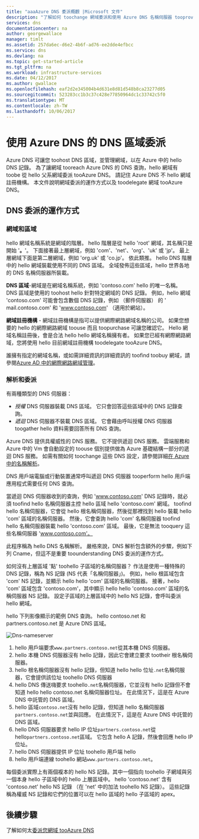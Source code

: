 ```yaml
---
title: "aaaAzure DNS 委派概觀 |Microsoft 文件"
description: "了解如何 toochange 網域委派和使用 Azure DNS 名稱伺服器 tooprovide 網域裝載。"
services: dns
documentationcenter: na
author: georgewallace
manager: timlt
ms.assetid: 257da6ec-d6e2-4b6f-ad76-ee2dde4efbcc
ms.service: dns
ms.devlang: na
ms.topic: get-started-article
ms.tgt_pltfrm: na
ms.workload: infrastructure-services
ms.date: 04/12/2017
ms.author: gwallace
ms.openlocfilehash: eaf2d2e345004b4d631e8d81d548b8ca23277d05
ms.sourcegitcommit: 523283cc1b3c37c428e77850964dc1c33742c5f0
ms.translationtype: MT
ms.contentlocale: zh-TW
ms.lasthandoff: 10/06/2017
---
```

# <a name="delegation-of-dns-zones-with-azure-dns"></a>使用 Azure DNS 的 DNS 區域委派

Azure DNS 可讓您 toohost DNS 區域，並管理網域，以在 Azure 中的 hello DNS 記錄。 為了讓網域 tooreach Azure DNS 的 DNS 查詢，hello 網域有 toobe 從 hello 父系網域委派 tooAzure DNS。 請記住 Azure DNS 不 hello 網域註冊機構。 本文件說明網域委派的運作方式以及 toodelegate 網域 tooAzure DNS。

## <a name="how-dns-delegation-works"></a>DNS 委派的運作方式

### <a name="domains-and-zones"></a>網域和區域

hello 網域名稱系統是網域的階層。 hello 階層是從 hello 'root' 網域，其名稱只是開始 '**。**'。  下面接著最上層網域，例如 'com'、'net'、'org'、'uk' 或 'jp'。  最上層網域下面是第二層網域，例如 'org.uk' 或 'co.jp'。  依此類推。 hello DNS 階層中的 hello 網域裝載使用不同的 DNS 區域。 全域發佈這些區域，hello 世界各地的 DNS 名稱伺服器所裝載。

**DNS 區域**-網域是在網域名稱系統，例如 'contoso.com' hello 的唯一名稱。 DNS 區域是使用的 toohost hello 針對特定網域的 DNS 記錄。 例如，hello 網域 'contoso.com' 可能會包含數個 DNS 記錄，例如 （郵件伺服器） 的 ' mail.contoso.com' 和 'www.contoso.com' （適用於網站）。

**網域註冊機構** - 網域註冊機構是指可以提供網際網路網域名稱的公司。 如果您想要的 hello 的網際網路網域 toouse 而且 toopurchase 可讓您確認它。 Hello 網域名稱註冊後，會是合法 hello hello 網域名稱擁有者。 如果您已經有網際網路網域，您將使用 hello 目前網域註冊機構 toodelegate tooAzure DNS。

誰擁有指定的網域名稱，或如需詳細資訊的詳細資訊的 toofind toobuy 網域，請參閱[Azure AD 中的網際網路網域管理](https://msdn.microsoft.com/library/azure/hh969248.aspx)。

### <a name="resolution-and-delegation"></a>解析和委派

有兩種類型的 DNS 伺服器：

* *授權* DNS 伺服器裝載 DNS 區域。 它只會回答這些區域中的 DNS 記錄查詢。
* *遞迴* DNS 伺服器不裝載 DNS 區域。 它會藉由呼叫授權 DNS 伺服器 toogather hello 資料需要回答所有 DNS 查詢。

Azure DNS 提供具權威性的 DNS 服務。  它不提供遞迴 DNS 服務。 雲端服務和 Azure 中的 Vm 會自動設定的 toouse 個別提供做為 Azure 基礎結構一部分的遞迴 DNS 服務。 如需有關如何 toochange 這些 DNS 設定，請參閱詳細[在 Azure 中的名稱解析](../virtual-network/virtual-networks-name-resolution-for-vms-and-role-instances.md#name-resolution-using-your-own-dns-server)。

DNS 用戶端電腦或行動裝置通常呼叫遞迴 DNS 伺服器 tooperform hello 用戶端應用程式需要任何 DNS 查詢。

當遞迴 DNS 伺服器收到的查詢，例如 'www.contoso.com' DNS 記錄時，就必須 toofind hello 名稱伺服器主控 hello 區域 hello 'contoso.com' 網域。 toofind hello 名稱伺服器，它會從 hello 根名稱伺服器，然後從那裡找到 hello 裝載 hello 'com' 區域的名稱伺服器。 然後，它會查詢 hello 'com' 名稱伺服器 toofind hello 名稱伺服器裝載 hello 'contoso.com' 區域。  最後，它是無法 tooquery 這些名稱伺服器 'www.contoso.com'。

此程序稱為 hello DNS 名稱解析。 嚴格來說，DNS 解析包含額外的步驟，例如下列 Cname，但這不是重要 toounderstanding DNS 委派的運作方式。

如何沒有上層區域 '點' toohello 子區域的名稱伺服器？ 作法是使用一種特殊的 DNS 記錄，稱為 NS 記錄 (NS 代表「名稱伺服器」)。 例如，hello 根區域包含 'com' NS 記錄，並顯示 hello hello 'com' 區域的名稱伺服器。 接著，hello 'com' 區域包含 'contoso.com'，其中顯示 hello hello 'contoso.com' 區域的名稱伺服器 NS 記錄。 設定子區域的上層區域中的 hello NS 記錄，會呼叫委派 hello 網域。

hello 下列影像顯示的範例 DNS 查詢。 hello contoso.net 和 partners.contoso.net 是 Azure DNS 區域。

![Dns-nameserver](./media/dns-domain-delegation/image1.png)

1. hello 用戶端要求`www.partners.contoso.net`從其本機 DNS 伺服器。
1. hello 本機 DNS 伺服器沒有 hello 記錄，因此它會建立要求 tootheir 根名稱伺服器。
1. hello 根名稱伺服器沒有 hello 記錄，但知道 hello hello 位址`.net`名稱伺服器，它會提供該位址 toohello DNS 伺服器
1. hello DNS 傳送嗨要求 toohello`.net`名稱伺服器，它並沒有 hello 記錄但不會知道 hello hello contoso.net 名稱伺服器位址。 在此情況下，這是在 Azure DNS 中託管的 DNS 區域。
1. hello 區域`contoso.net`沒有 hello 記錄，但知道 hello 名稱伺服器`partners.contoso.net`並與回應。 在此情況下，這是在 Azure DNS 中託管的 DNS 區域。
1. hello DNS 伺服器要求 hello IP 位址`partners.contoso.net`從 hello`partners.contoso.net`區域。 它包含 hello A 記錄，然後會回應 hello IP 位址。
1. hello DNS 伺服器提供 IP 位址 toohello 用戶端 hello
1. hello 用戶端連線 toohello 網站`www.partners.contoso.net`。

每個委派實際上有兩個複本的 hello NS 記錄。其中一個指向 toohello 子網域與另一個本身 hello 子區域中的 hello 上層區域中。 hello 'contoso.net' 含有 'contoso.net' hello NS 記錄 （在 'net' 中的加法 toohello NS 記錄）。 這些記錄稱為權威 NS 記錄和它們的位置可以在 hello 區域的 hello 子區域的 apex。

## <a name="next-steps"></a>後續步驟

了解如何太[委派您網域 tooAzure DNS](dns-delegate-domain-azure-dns.md)

